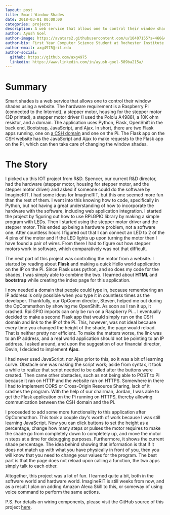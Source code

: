 ```yaml
---
layout: post
title: Smart Window Shades
date: 2018-03-01 00:00:00
categories: projects
description: A web service that allows one to control their window shades using a website
author: Ayush Goel
author-image: https://avatars2.githubusercontent.com/u/10407155?s=460&v=4
author-bio: First Year Computer Science Student at Rochester Institute of Technology
author-email: axg4975@rit.edu
author-social:
  github: https://github.com/axg4975
  linkedin: https://www.linkedin.com/in/ayush-goel-589ba215a/
---
```

# Summary
Smart shades is a web service that allows one to control their window shades using a website.
The hardware requirement is a Raspberry Pi (connected to the Internet), a stepper motor, housing for the stepper motor (3D printed), a stepper motor driver (I used the Pololu A4988), a 10K ohm resistor, and a domain.
The application uses Python, Flask, OpenShift in the back end, Bootstrap, JavaScript, and Ajax.
In short, there are two Flask apps running, one on [a CSH domain](https://shades.csh.rit.edu) and one on the Pi.
The Flask app on the CSH website has the JavaScript and Ajax to make requests to the Flask app on the Pi, which can then take care of changing the window shades.

# The Story
I picked up this IOT project from R&D.
Spencer, our current R&D director, had the hardware (stepper motor, housing for stepper motor, and the stepper motor driver) and asked if someone could do the software by ImagineRIT.
I had some ideas for ImagineRIT, but this one seemed more fun than the rest of them.
I went into this knowing how to code, specifically in Python, but not having a great understanding of how to incorporate the hardware with the software, including web application integration.
I started the project by figuring out how to use RPi.GPIO library by making a simple program with LEDs.
Then I started using the stepper motor driver and the stepper motor.
This ended up being a hardware problem, not a software one.
After countless hours I figured out that I can connect an LED to 2 of the 4 pins of the motor and if the LED lights up upon turning the motor then I have found a pair of wires.
From there I had to figure out how stepper motors work in software, which comparatively was not that difficult.

The next part of this project was controlling the motor from a website.
I started by reading about **Flask** and making a quick Hello world application on the IP on the Pi.
Since Flask uses python, and so does my code for the shades, I was simply able to combine the two.
I learned about **HTML** and **bootstrap** while creating the index page for this application.

I now needed a domain that people could type in, because remembering an IP address is only possible when you type it in countless times as the developer.
Thankfully, our OpComm director, Steven, helped me out during the OpCommathon by showing me OpenShift.
As soon as I ran it up, it crashed.
Rpi.GPIO imports can only be run on a Raspberry Pi... I eventually decided to make a second Flask app that would simply run on the CSH domain and link to the IP of the Pi.
This, however, was not ideal because every time you changed the height of the shade, the page would reload.
That is neither pretty nor efficient.
To make the matters worse, the link was to an IP address, and a real world application should not be pointing to an IP address.
I asked around, and upon the suggestion of our financial director, Devin, I decided to implement **Ajax**.

I had never used JavaScript, nor Ajax prior to this, so it was a bit of learning curve.
Obstacle one was making the script work; aside from syntax, it took a while to realize that script needed to be called after the buttons were created.
Then came other obstacles, such as not being able to POST to Pi because it ran on HTTP and the website ran on HTTPS.
Somewhere in there I had to implement CORS or Cross-Origin Resource Sharing, lack of it crashes the program.
With the help of our chairman, Jordan, I was able to get the Flask application on the Pi running on HTTPS, thereby allowing communication between the CSH domain and the Pi.

I proceeded to add some more functionality to this application after OpCommathon.
This took a couple day's worth of work because I was still learning JavaScript.
Now you can click buttons to set the height as a percentage, change how many steps or pulses the motor requires to make the shade go from completely down to completely up, and move the motor n steps at a time for debugging purposes.
Furthermore, it  shows the current shade percentage.
The idea behind showing that information is that if it does not match up with what you have physically in front of you, then you will know that you need to change your values for the program.
The best part is that the page does not reload upon calling a function, the two apps simply talk to each other.

Altogether, this project was a lot of fun.
I learned quite a bit, both in the software world and hardware world.
ImagineRIT is still weeks from now, and as a result I plan on adding Amazon Alexa Skill to this, or someway of using voice command to perform the same actions.

P.S. For details on wiring components, please visit the GitHub source of this project [here](https://github.com/axg4975/smart-window-shades).
